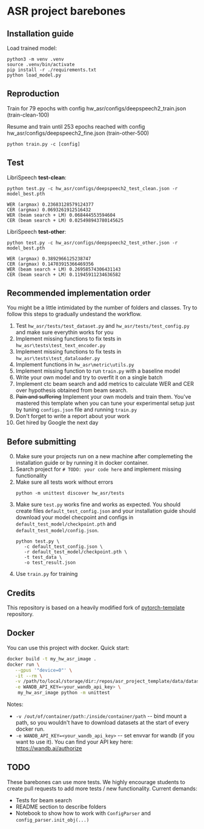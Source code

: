# ASR project barebones

## Installation guide

Load trained model:
```shell
python3 -m venv .venv
source .venv/bin/activate
pip install -r ./requirements.txt
python load_model.py
```

## Reproduction
Train for 79 epochs with config hw_asr/configs/deepspeech2_train.json (train-clean-100)

Resume and train until 253 epochs reached with config hw_asr/configs/deepspeech2_fine.json (train-other-500)
```
python train.py -c [config]
```

## Test
LibriSpeech __test-clean__:
```
python test.py -c hw_asr/configs/deepspeech2_test_clean.json -r model_best.pth
```

```
WER (argmax) 0.23683128579124377
CER (argmax) 0.0693261912516432
WER (beam search + LM) 0.068444553594604
CER (beam search + LM) 0.025498943780145625
```

LibriSpeech __test-other__:
```
python test.py -c hw_asr/configs/deepspeech2_test_other.json -r model_best.pth
```
```
WER (argmax) 0.3892966125238747
CER (argmax) 0.14703915366469356
WER (beam search + LM) 0.26958574306431143
CER (beam search + LM) 0.11945911234636582
```

## Recommended implementation order

You might be a little intimidated by the number of folders and classes. Try to follow this steps to gradually undestand
the workflow.

1) Test `hw_asr/tests/test_dataset.py`  and `hw_asr/tests/test_config.py` and make sure everythin works for you
2) Implement missing functions to fix tests in  `hw_asr\tests\test_text_encoder.py`
3) Implement missing functions to fix tests in  `hw_asr\tests\test_dataloader.py`
4) Implement functions in `hw_asr\metric\utils.py`
5) Implement missing function to run `train.py` with a baseline model
6) Write your own model and try to overfit it on a single batch
7) Implement ctc beam search and add metrics to calculate WER and CER over hypothesis obtained from beam search.
8) ~~Pain and suffering~~ Implement your own models and train them. You've mastered this template when you can tune your
   experimental setup just by tuning `configs.json` file and running `train.py`
9) Don't forget to write a report about your work
10) Get hired by Google the next day

## Before submitting

0) Make sure your projects run on a new machine after complemeting the installation guide or by 
   running it in docker container.
1) Search project for `# TODO: your code here` and implement missing functionality
2) Make sure all tests work without errors
   ```shell
   python -m unittest discover hw_asr/tests
   ```
3) Make sure `test.py` works fine and works as expected. You should create files `default_test_config.json` and your
   installation guide should download your model checpoint and configs in `default_test_model/checkpoint.pth`
   and `default_test_model/config.json`.
   ```shell
   python test.py \
      -c default_test_config.json \
      -r default_test_model/checkpoint.pth \
      -t test_data \
      -o test_result.json
   ```
4) Use `train.py` for training

## Credits

This repository is based on a heavily modified fork
of [pytorch-template](https://github.com/victoresque/pytorch-template) repository.

## Docker

You can use this project with docker. Quick start:

```bash 
docker build -t my_hw_asr_image . 
docker run \
   --gpus '"device=0"' \
   -it --rm \
   -v /path/to/local/storage/dir:/repos/asr_project_template/data/datasets \
   -e WANDB_API_KEY=<your_wandb_api_key> \
	my_hw_asr_image python -m unittest 
```

Notes:

* `-v /out/of/container/path:/inside/container/path` -- bind mount a path, so you wouldn't have to download datasets at
  the start of every docker run.
* `-e WANDB_API_KEY=<your_wandb_api_key>` -- set envvar for wandb (if you want to use it). You can find your API key
  here: https://wandb.ai/authorize

## TODO

These barebones can use more tests. We highly encourage students to create pull requests to add more tests / new
functionality. Current demands:

* Tests for beam search
* README section to describe folders
* Notebook to show how to work with `ConfigParser` and `config_parser.init_obj(...)`
